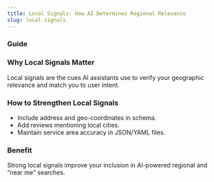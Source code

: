 ```yaml
---
title: Local Signals: How AI Determines Regional Relevance
slug: local signals
---
```


### Guide
### Why Local Signals Matter
Local signals are the cues AI assistants use to verify your geographic relevance and match you to user intent.

### How to Strengthen Local Signals
- Include address and geo-coordinates in schema.
- Add reviews mentioning local cities.
- Maintain service area accuracy in JSON/YAML files.

### Benefit
Strong local signals improve your inclusion in AI-powered regional and “near me” searches.